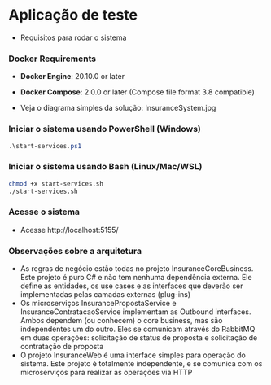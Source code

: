 # Aplicação de teste

- Requisitos para rodar o sistema

### Docker Requirements
- **Docker Engine**: 20.10.0 or later
- **Docker Compose**: 2.0.0 or later (Compose file format 3.8 compatible)

- Veja o diagrama simples da solução: InsuranceSystem.jpg

### Iniciar o sistema usando PowerShell (Windows)
```powershell - executar na raiz do repositório
.\start-services.ps1
```

### Iniciar o sistema usando Bash (Linux/Mac/WSL)
```bash - executar na raiz do repositório
chmod +x start-services.sh
./start-services.sh
```

### Acesse o sistema
- Acesse http://localhost:5155/

### Observações sobre a arquitetura

 - As regras de negócio estão todas no projeto InsuranceCoreBusiness. Este projeto é puro C# e não tem nenhuma dependência externa. Ele define as entidades, os use cases e as interfaces que deverão ser implementadas pelas camadas externas (plug-ins)
 - Os microserviços InsurancePropostaService e InsuranceContratacaoService implementam as Outbound interfaces. Ambos dependem (ou conhecem) o core business, mas são independentes um do outro. Eles se comunicam através do RabbitMQ em duas operações: solicitação de status de proposta e solicitação de contratação de proposta
 - O projeto InsuranceWeb é uma interface simples para operação do sistema. Este projeto é totalmente independente, e se comunica com os microserviços para realizar as operações via HTTP
